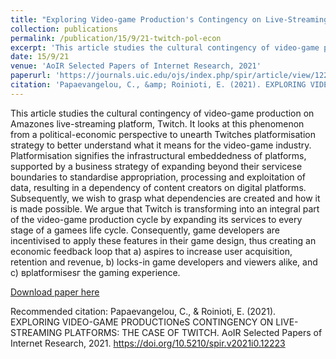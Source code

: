 ```yaml
---
title: "Exploring Video-game Production's Contingency on Live-Streaming Platforms: The Case of Twitch"
collection: publications
permalink: /publication/15/9/21-twitch-pol-econ
excerpt: 'This article studies the cultural contingency of video-game production on Amazonеs live-streaming platform, Twitch. It looks at this phenomenon from a political-economic perspective to unearth Twitchеs platformisation strategy to better understand what it means for the video-game industry. Platformisation signifies the infrastructural embeddedness of platforms, supported by a business strategy of expanding beyond their servicesе boundaries to standardise appropriation, processing and exploitation of data, resulting in a dependency of content creators on digital platforms. Subsequently, we wish to grasp what dependencies are created and how it is made possible. We argue that Twitch is transforming into an integral part of the video-game production cycle by expanding its services to every stage of a gameеs life cycle. Consequently, game developers are incentivised to apply these features in their game design, thus creating an economic feedback loop that a) aspires to increase user acquisition, retention and revenue, b) locks-in game developers and viewers alike, and c) вplatformisesг the gaming experience.'
date: 15/9/21
venue: 'AoIR Selected Papers of Internet Research, 2021'
paperurl: 'https://journals.uic.edu/ojs/index.php/spir/article/view/12223'
citation: 'Papaevangelou, C., &amp; Roinioti, E. (2021). EXPLORING VIDEO-GAME PRODUCTIONеS CONTINGENCY ON LIVE-STREAMING PLATFORMS: THE CASE OF TWITCH. AoIR Selected Papers of Internet Research, 2021. https://doi.org/10.5210/spir.v2021i0.12223'
---
```

This article studies the cultural contingency of video-game production on Amazonеs live-streaming platform, Twitch. It looks at this phenomenon from a political-economic perspective to unearth Twitchеs platformisation strategy to better understand what it means for the video-game industry. Platformisation signifies the infrastructural embeddedness of platforms, supported by a business strategy of expanding beyond their servicesе boundaries to standardise appropriation, processing and exploitation of data, resulting in a dependency of content creators on digital platforms. Subsequently, we wish to grasp what dependencies are created and how it is made possible. We argue that Twitch is transforming into an integral part of the video-game production cycle by expanding its services to every stage of a gameеs life cycle. Consequently, game developers are incentivised to apply these features in their game design, thus creating an economic feedback loop that a) aspires to increase user acquisition, retention and revenue, b) locks-in game developers and viewers alike, and c) вplatformisesг the gaming experience.

[Download paper here](https://journals.uic.edu/ojs/index.php/spir/article/view/12223)

Recommended citation: Papaevangelou, C., & Roinioti, E. (2021). EXPLORING VIDEO-GAME PRODUCTIONеS CONTINGENCY ON LIVE-STREAMING PLATFORMS: THE CASE OF TWITCH. AoIR Selected Papers of Internet Research, 2021. https://doi.org/10.5210/spir.v2021i0.12223